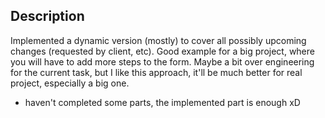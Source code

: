 ## Description
Implemented a dynamic version (mostly) to cover all possibly upcoming changes (requested by client, etc).
Good example for a big project, where you will have to add more steps to the form.
Maybe a bit over engineering for the current task, but I like this approach, it'll be much better for real project, especially a big one.

- haven't completed some parts, the implemented part is enough xD
